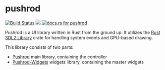 # pushrod

[![Build Status](https://travis-ci.org/KenSuenobu/pushrod.svg?branch=master)](https://travis-ci.org/KenSuenobu/pushrod)
[![](https://img.shields.io/crates/d/pushrod.svg)](https://crates.io/crates/pushrod)
[![docs.rs for pushrod](https://docs.rs/pushrod/badge.svg)](https://docs.rs/pushrod)

Pushrod is a UI library written in Rust from the ground up.  It utilizes the 
[Rust SDL2 Library](https://github.com/Rust-SDL2/rust-sdl2) crate for handling system
events and GPU-based drawing.

This library consists of two parts:

- [Pushrod](https://www.github.com/KenSuenobu/pushrod/) main library, containing the controller
- [Pushrod-Widgets](https://www.github.com/KenSuenobu/pushrod-widgets/) widgets library, containing the master widgets


